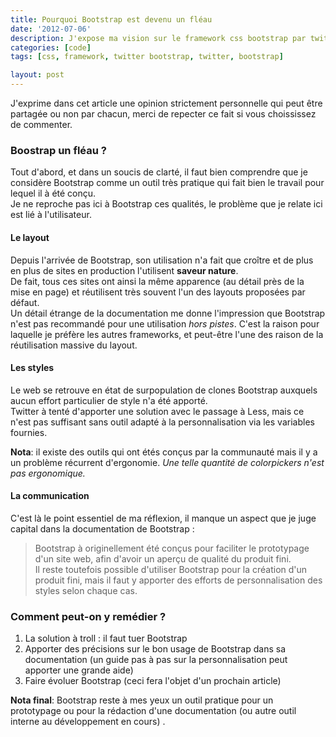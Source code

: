 ```yaml
---
title: Pourquoi Bootstrap est devenu un fléau
date: '2012-07-06'
description: J'expose ma vision sur le framework css bootstrap par twitter, et comment il est devenu un fléau pour le web design.
categories: [code]
tags: [css, framework, twitter bootstrap, twitter, bootstrap]

layout: post
---
```


J'exprime dans cet article une opinion strictement personnelle qui peut être partagée ou non par chacun, merci de repecter ce fait si vous choississez de commenter.

### Boostrap un fléau ?

Tout d'abord, et dans un soucis de clarté, il faut bien comprendre que je considère Bootstrap comme un outil très pratique qui fait bien le travail pour lequel il à été conçu.  
Je ne reproche pas ici à Bootstrap ces qualités, le problème que je relate ici est lié à l'utilisateur.

#### Le layout

Depuis l'arrivée de Bootstrap, son utilisation n'a fait que croître et de plus en plus de sites en production l'utilisent **saveur nature**.  
De fait, tous ces sites ont ainsi la même apparence (au détail près de la mise en page) et réutilisent très souvent l'un des layouts proposées par défaut.  
Un détail étrange de la documentation me donne l'impression que Bootstrap n'est pas recommandé pour une utilisation *hors pistes*. C'est la raison pour laquelle je préfère les autres frameworks, et peut-être l'une des raison de la réutilisation massive du layout.

#### Les styles

Le web se retrouve en état de surpopulation de clones Bootstrap auxquels aucun effort particulier de style n'a été apporté.  
Twitter à tenté d'apporter une solution avec le passage à Less, mais ce n'est pas suffisant sans outil adapté à la personnalisation via les variables fournies.

**Nota**: il existe des outils qui ont étés conçus par la communauté mais il y a un problème récurrent d'ergonomie. *Une telle quantité de colorpickers n'est pas ergonomique.*

#### La communication

C'est là le point essentiel de ma réflexion, il manque un aspect que je juge capital dans la documentation de Bootstrap : 

> Bootstrap à originellement été conçus pour faciliter le prototypage d'un site web, afin d'avoir un aperçu de qualité du produit fini.  
> Il reste toutefois possible d'utiliser Bootstrap pour la création d'un produit fini, mais il faut y apporter des efforts de personnalisation des styles selon chaque cas.

### Comment peut-on y remédier ?

1. La solution à troll : il faut tuer Bootstrap
2. Apporter des précisions sur le bon usage de Bootstrap dans sa documentation (un guide pas à pas sur la personnalisation peut apporter une grande aide)
3. Faire évoluer Bootstrap (ceci fera l'objet d'un prochain article)

**Nota final**: Bootstrap reste à mes yeux un outil pratique pour un prototypage ou pour la rédaction d'une documentation (ou autre outil interne au développement en cours) .